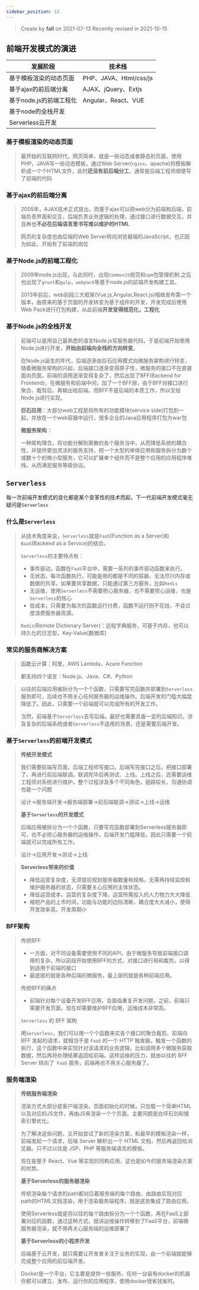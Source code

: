 ```yaml
---
sidebar_position: 12
---
```


> Create by **fall** on 2021-07-13
> Recently revised in 2021-10-15

## 前端开发模式的演进

| 发展阶段                | 技术栈                 |
| ----------------------- | ---------------------- |
| 基于模板渲染的动态页面  | PHP、JAVA、Html/css/js |
| 基于ajax的前后端分离    | AJAX、jQuery、Extjs    |
| 基于node.js的前端工程化 | Angular、React、VUE    |
| 基于node的全栈开发      |                        |
| Serverless云开发        |                        |

### 基于模板渲染的动态页面

> 最开始的互联网时代，网页简单，就是一些动态或者静态的页面，使用PHP，JAVA写一些动态模板，通过Web Server(`nginx`、apache)将模板解析成一个个HTML文件，此时**还没有前后端分工**，通常是后端工程师顺便写了前端的代码

### 基于ajax的前后端分离

> 2005年，AJAX技术正式提出，而基于ajax可以把web分为前端和后端，前端负责界面和交互，后端负责业务逻辑的处理，通过接口进行数据交互。并且再也**不必在后端语言里书写难以维护的HTML**
>
> 网页的复杂度也由后端的Web Server转向浏览器端的JavaScript，也正因为如此，开始有了前端的岗位

### 基于Node.js的前端工程化

> 2009年node.js出现，与此同时，出现`CommonJS`规范和`npm`包管理机制.之后也出现了`grunt`和`gulp`，`webpack`等基于node.js的前端开发构建工具。
>
> 2013年前后，web前段三大框架(Vue.js,Angular,React.js)相继发布第一个版本，由原来的基于页面的开发转变为基于组件的开发，开发完成后使用Web Pack进行打包构建，从此前端**开发变得规范化，工程化**

### 基于Node.js的全栈开发

> 前端可以是用自己最熟悉的语言Node.js写服务器代码，于是前端开始使用Node.js进行开发，**开始由前端向全栈的方向转变**。
>
> 在Node.js诞生的年代，后端逐渐由巨石应用模式向微服务架构进行转变，随着微服务架构的兴起，后端接口逐渐变得原子性，微服务的接口不在直接面向页面，前端的调用逐渐变得复杂了，然后出现了BFF(Backend for Frontend)，在微服务和前端中间，加了一个BFF层，由于BFF对接口进行聚合、裁剪后，再输出给前端。而BFF不是后端的本质工作，所以交给Node.js进行实现。
>
> **巨石应用**：大部分web工程是将所有的功能模块(service side)打包到一起，并放在一个web容器中运行，很多企业的Java应用程序打包为war包
>
> **微服务架构**：
>
> 一种架构理念，将功能分解到离散的各个服务当中，从而降低系统的耦合性，并提供更加灵活的服务支持，把一个大型的单体应用和服务拆分为数个或数十个的微小型服务，它可以扩展单个组件而不是整个应用的应用程序堆栈，从而满足服务等级协议。

## `Serverless`

每一次前端开发模式的变化都是某个变革性的技术而起，下一代前端开发模式毫无疑问是`Serverless`

### 什么是`Serverless`

> 从技术角度来说，`Serverless`就是`FaaS`(Function as a Server)和`BaaS`(Backend as a Service)的结合。
>
> `Serverless`的主要特点有：
>
> - 事件驱动，函数在`FaaS`平台中，需要一系列的事件驱动函数来执行。
> - 无状态，每次函数执行，可能是用的都是不同的容器，无法尽兴内存或数据的共享，如果要共享数据，只能通过第三方服务，比如`Redis`
> - 无运维，使用`Serverless`不需要担心服务器，也不需要担心运维，也是`Serverless`的核心
> - 低成本，只需要为每次的函数运行付费，函数不运行则不花钱，不会过度浪费服务器资源。
>
> `Redis`(Remote Dictionary Server)：远程字典服务，可基于内存，也可以持久化的日志型，Key-Value[数据库]

### 常见的服务商解决方案

> 函数云计算：阿里，AWS Lambda，Azure Function
>
> 都支持四个语言：Node.js、Java、C#、Python

> 以往的后端应用被拆分为一个个函数，只需要写完函数并部署到` Serverless `服务即可，后续也不用关心任何服务器的运维操作。后端开发的门槛大幅度降低了。因此，只需要一个前端就可以完成所有的开发工作。
>
> 当然，前端基于`Serverless`去写后端，最好也需要具备一定的后端知识。涉及复杂的后端系统或者`Serverless`不适用的场景，还是需要后端开发。

### 基于`Serverless`的前端开发模式

> **传统开发模式**
>
> 我们需要前端写页面，后端工程师写接口。后端写完接口之后，把接口部署了，再进行前后端联调。联调完毕后再测试、上线。上线之后，还需要运维工程师对系统进行维护。整个过程涉及多个不同角色，链路较长，沟通协调也是一个问题
>
> 设计->服务端开发->服务端部署->前后端联调->测试->上线->运维
>
> **基于`Serverless`的开发模式**
>
> 后端应用被拆分为一个个函数，只要写完函数部署到Serverless服务器即可，也不必担心服务器的运维操作，后端开发门槛降低，因此只需要一个前端就可以完成所有工作。
>
> 设计->应用开发->测试->上线

> **Serverless带来的价值**
>
> - 降低运营复杂度，无须提前规划服务器数量和规格，无需再持续监控和维护服务器的状态，只需要关心应用的主体状态。
> - 降低运营成本，运营的复杂度下降，运营所需投入的人力物力大大降低
> - 缩短产品的上市时间，功能与功能的边际清晰，耦合度大大减小，使得开发效率高，开发周期小

### BFF架构

> 传统BFF
>
> - 一方面，对不同设备需要使用不同的API，由于微服务导致前端接口调用的复杂，所以前段开始使用BFF的方式，对接口进行局和裁剪，以得到适用于前端的接口
> - 最底层的就是各种后端的微服务，最上层的就是各种前端应用。
>
> 传统BFF的痛点
>
> - 前端针对每个设备开发BFF应用，会面临重复开发问题，之前，前端只需要开发页面，现在却需要维护BFF应用，运维成本非常高。
>
> `Serverless` 的 BFF 架构
>
> 用`Serverless`，我们可以用一个个函数来实各个接口的聚合裁剪。前端向 BFF 发起的请求，就相当于是 `FaaS` 的一个 HTTP 触发器，触发一个函数的执行，这个函数中来实现针对该请求的业务逻辑，比如调用多个微服务获取数据，然后再将处理结果返回给前端。这样运维的压力，就由以往的 BFF Server 转向了` FaaS` 服务，前端再也不用关心服务器了。

### 服务端渲染

> **传统服务端渲染**
>
> 渲染方式大部分是客户端渲染，页面初始化的时候，只加载一个简单HTML以及对应的JS文件，再由JS来渲染一个个页面。主要问题是白坪石剑和搜索引擎优化。
>
> 为了解决这些问题，又开始尝试了新的渲染方案，和最早的模板渲染一样，前端发起一个请求，后端 Server 解析出一个 HTML 文档，然后再返回给浏览器。只不过以往是 JSP、PHP 等服务端语言的模板。
>
> 现在是基于 React、Vue 等实现的同构应用，这也是如今的服务端渲染方案的优势。
>
> **基于Serverless的服务器渲染**
>
> 传统渲染每个请求的path都对应着服务端的每个路由，由路由实现对应path的HTML文档渲染，用于渲染服务端程序，就是这些集成了路由应用。
>
> 使用Serverless就是将以往的每个路由拆分为一个个函数，再在FaaS上部署对应的函数，通过这种方式，就讲运维操作转移到了FaaS平台，前端做服务器渲染，就不用再关心服务端的运维部署了
>
> **基于Serverless的小程序开发**
>
> 后端基于云开发，就只需要让开发者关注于业务的实现，由一个前端就能够完成整个应用的前后端开发。

> Docker是一个平台，它主要是提供一些服务，任何一台装有docker的机器你都可以建立、发布、运行你的应用程序，使用docker很省钱省时。


